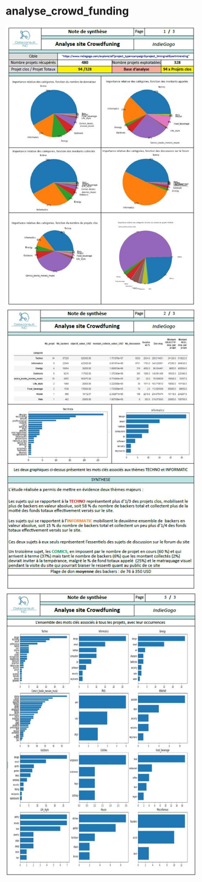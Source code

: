 # analyse_crowd_funding

![Cover](https://github.com/LaurentHP-Martin/analyse_crowd_funding/blob/main/img/1.jpg)
![Cover](https://github.com/LaurentHP-Martin/analyse_crowd_funding/blob/main/img/2v.jpg)
![Cover](https://github.com/LaurentHP-Martin/analyse_crowd_funding/blob/main/img/3ccc.jpg)
